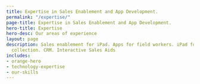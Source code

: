 ```yaml
---
title: Expertise in Sales Enablement and App Development.
permalink: "/expertise/"
page-title: Expertise in Sales Enablement and App Development.
hero-title: Expertise
hero-desc: Our areas of experience
layout: page
description: Sales enablement for iPad. Apps for field workers. iPad forms and data
  collection. CRM. Interactive Sales Aids
includes:
- orange-hero
- technology-expertise
- our-skills
---
```


